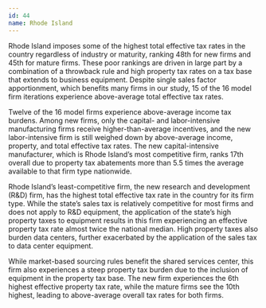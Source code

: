 ```yaml
---
id: 44
name: Rhode Island
---
```


Rhode Island imposes some of the highest total effective tax rates in the country regardless of industry or maturity, ranking 48th for new firms and 45th for mature firms. These poor rankings are driven in large part by a combination of a throwback rule and high property tax rates on a tax base that extends to business equipment. Despite single sales factor apportionment, which benefits many firms in our study, 15 of the 16 model firm iterations experience above-average total effective tax rates.

Twelve of the 16 model firms experience above-average income tax burdens. Among new firms, only the capital- and labor-intensive manufacturing firms receive higher-than-average incentives, and the new labor-intensive firm is still weighed down by above-average income, property, and total effective tax rates. The new capital-intensive manufacturer, which is Rhode Island’s most competitive firm, ranks 17th overall due to property tax abatements more than 5.5 times the average available to that firm type nationwide.

Rhode Island’s least-competitive firm, the new research and development (R&D) firm, has the highest total effective tax rate in the country for its firm type. While the state’s sales tax is relatively competitive for most firms and does not apply to R&D equipment, the application of the state’s high property taxes to equipment results in this firm experiencing an effective property tax rate almost twice the national median. High property taxes also burden data centers, further exacerbated by the application of the sales tax to data center equipment.

While market-based sourcing rules benefit the shared services center, this firm also experiences a steep property tax burden due to the inclusion of equipment in the property tax base. The new firm experiences the 6th highest effective property tax rate, while the mature firms see the 10th highest, leading to above-average overall tax rates for both firms.